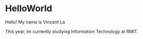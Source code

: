 <h1> HelloWorld </h1>
<font>Hello! My name is Vincent La </font>
<p>This year, im currently studying Information Technology at RMIT. </p>

